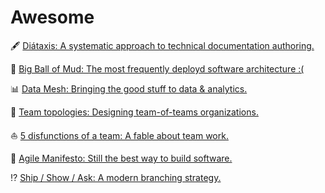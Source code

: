 # Awesome

🖋️ [Diátaxis: A systematic approach to technical documentation authoring.](https://diataxis.fr/)

🧼 [Big Ball of Mud: The most frequently deployd software architecture :(](http://www.laputan.org/mud/)

📊 [Data Mesh: Bringing the good stuff to data & analytics.](https://martinfowler.com/articles/data-mesh-principles.html)

🙌 [Team topologies: Designing team-of-teams organizations.](https://teamtopologies.com/key-concepts)

⛵ [5 disfunctions of a team: A fable about team work.](https://en.wikipedia.org/wiki/The_Five_Dysfunctions_of_a_Team)

🚀 [Agile Manifesto: Still the best way to build software.](https://agilemanifesto.org/)

⁉️ [Ship / Show / Ask: A modern branching strategy.](https://martinfowler.com/articles/ship-show-ask.html)
